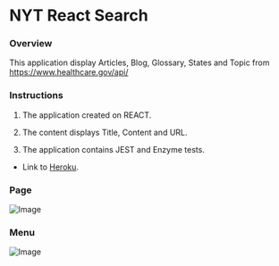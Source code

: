 # NYT React Search

### Overview

This application display Articles, Blog, Glossary, States and Topic from https://www.healthcare.gov/api/

### Instructions


1. The application created on REACT.

2. The content displays Title, Content and URL.

3. The application contains JEST and Enzyme tests. 

* Link to [Heroku](https://healthcare-app-api.herokuapp.com/).

### Page

![Image](https://github.com/varan2030/HealthCareApp/tree/master/public/images/page.png)


### Menu


![Image](https://github.com/varan2030/HealthCareApp/tree/master/public/images/menu.png)